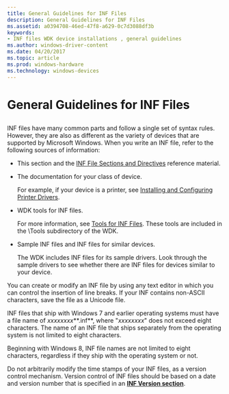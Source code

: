 ```yaml
---
title: General Guidelines for INF Files
description: General Guidelines for INF Files
ms.assetid: a0394708-46ed-47f8-a629-0c7d3088df3b
keywords:
- INF files WDK device installations , general guidelines
ms.author: windows-driver-content
ms.date: 04/20/2017
ms.topic: article
ms.prod: windows-hardware
ms.technology: windows-devices
---
```


# General Guidelines for INF Files


## <a href="" id="ddk-general-guidelines-for-inf-files-dg"></a>


INF files have many common parts and follow a single set of syntax rules. However, they are also as different as the variety of devices that are supported by Microsoft Windows. When you write an INF file, refer to the following sources of information:

-   This section and the [INF File Sections and Directives](inf-file-sections-and-directives.md) reference material.

-   The documentation for your class of device.

    For example, if your device is a printer, see [Installing and Configuring Printer Drivers](https://msdn.microsoft.com/library/windows/hardware/ff551648).

-   WDK tools for INF files.

    For more information, see [Tools for INF Files](https://msdn.microsoft.com/library/windows/hardware/ff552956). These tools are included in the \\Tools subdirectory of the WDK.

-   Sample INF files and INF files for similar devices.

    The WDK includes INF files for its sample drivers. Look through the sample drivers to see whether there are INF files for devices similar to your device.

You can create or modify an INF file by using any text editor in which you can control the insertion of line breaks. If your INF contains non-ASCII characters, save the file as a Unicode file.

INF files that ship with Windows 7 and earlier operating systems must have a file name of *xxxxxxxx***.inf**, where "*xxxxxxxx*" does not exceed eight characters. The name of an INF file that ships separately from the operating system is not limited to eight characters.

Beginning with Windows 8, INF file names are not limited to eight characters, regardless if they ship with the operating system or not.

Do not arbitrarily modify the time stamps of your INF files, as a version control mechanism. Version control of INF files should be based on a date and version number that is specified in an [**INF Version section**](inf-version-section.md).

 

 





